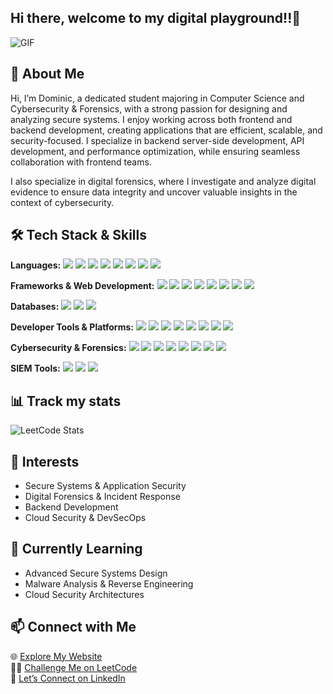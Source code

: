## Hi there, welcome to my digital playground!!👋

![GIF](https://media4.giphy.com/media/v1.Y2lkPTc5MGI3NjExZm9oM3cwbmZzYzQ0MzJhZmx1dWZiZjZ4ZnQ2OGVpbTF2Mmw3dzViaSZlcD12MV9pbnRlcm5hbF9naWZfYnlfaWQmY3Q9Zw/ax7dUccHvnBhOkbyrf/giphy.gif)

## 🚀 About Me

Hi, I’m Dominic, a dedicated student majoring in Computer Science and Cybersecurity & Forensics, with a strong passion for designing and analyzing secure systems. I enjoy working across both frontend and backend development, creating applications that are efficient, scalable, and security-focused. I specialize in backend server-side development, API development, and performance optimization, while ensuring seamless collaboration with frontend teams.

I also specialize in digital forensics, where I investigate and analyze digital evidence to ensure data integrity and uncover valuable insights in the context of cybersecurity.

## 🛠️ Tech Stack & Skills

<p>
  <b>Languages:</b>
  <img src="https://img.shields.io/badge/Python-3776AB?style=flat&logo=python&logoColor=white"/>
  <img src="https://img.shields.io/badge/C-00599C?style=flat&logo=c&logoColor=white"/>
  <img src="https://img.shields.io/badge/C++-00599C?style=flat&logo=cplusplus&logoColor=white"/>
  <img src="https://img.shields.io/badge/Java-007396?style=flat&logo=java&logoColor=white"/>
  <img src="https://img.shields.io/badge/JavaScript-F7DF1E?style=flat&logo=javascript&logoColor=black"/>
  <img src="https://img.shields.io/badge/TypeScript-3178C6?style=flat&logo=typescript&logoColor=white"/>
  <img src="https://img.shields.io/badge/Go-00ADD8?style=flat&logo=go&logoColor=white"/>
  <img src="https://img.shields.io/badge/Bash-4EAA25?style=flat&logo=gnubash&logoColor=white"/>
</p>
<p>
  <b>Frameworks & Web Development:</b>
  <img src="https://img.shields.io/badge/React-20232A?style=flat&logo=react&logoColor=61DAFB"/>
  <img src="https://img.shields.io/badge/Node.js-339933?style=flat&logo=node.js&logoColor=white"/>
  <img src="https://img.shields.io/badge/Spring_Boot-6DB33F?style=flat&logo=springboot&logoColor=white"/>
  <img src="https://img.shields.io/badge/REST_API-009688?style=flat&logo=fastapi&logoColor=white"/>
  <img src="https://img.shields.io/badge/Tailwind_CSS-38B2AC?style=flat&logo=tailwind-css&logoColor=white"/>
  <img src="https://img.shields.io/badge/HTML5-E34F26?style=flat&logo=html5&logoColor=white"/>
  <img src="https://img.shields.io/badge/CSS3-1572B6?style=flat&logo=css3&logoColor=white"/>
  <img src="https://img.shields.io/badge/JSON-000000?style=flat&logo=json&logoColor=white"/>
</p>
<p>
  <b>Databases:</b>
  <img src="https://img.shields.io/badge/MySQL-4479A1?style=flat&logo=mysql&logoColor=white"/>
  <img src="https://img.shields.io/badge/PostgreSQL-336791?style=flat&logo=postgresql&logoColor=white"/>
  <img src="https://img.shields.io/badge/MongoDB-47A248?style=flat&logo=mongodb&logoColor=white"/>
</p>
<p>
  <b>Developer Tools & Platforms:</b>
  <img src="https://img.shields.io/badge/Git-F05032?style=flat&logo=git&logoColor=white"/>
  <img src="https://img.shields.io/badge/GitHub-181717?style=flat&logo=github&logoColor=white"/>
  <img src="https://img.shields.io/badge/Linux-FCC624?style=flat&logo=linux&logoColor=black"/>
  <img src="https://img.shields.io/badge/Docker-2496ED?style=flat&logo=docker&logoColor=white"/>
  <img src="https://img.shields.io/badge/Kubernetes-326CE5?style=flat&logo=kubernetes&logoColor=white"/>
  <img src="https://img.shields.io/badge/AWS-232F3E?style=flat&logo=amazon-aws&logoColor=white"/>
  <img src="https://img.shields.io/badge/Postman-FF6C37?style=flat&logo=postman&logoColor=white"/>
  <img src="https://img.shields.io/badge/IntelliJ_IDEA-000000?style=flat&logo=intellij-idea&logoColor=white"/>
</p>
<p>
  <b>Cybersecurity & Forensics:</b>
  <img src="https://img.shields.io/badge/Wireshark-1679A7?style=flat&logo=wireshark&logoColor=white"/>
  <img src="https://img.shields.io/badge/Burp_Suite-FF6633?style=flat&logo=burp-suite&logoColor=white"/>
  <img src="https://img.shields.io/badge/Nessus-009639?style=flat&logo=tenable&logoColor=white"/>
  <img src="https://img.shields.io/badge/Metasploit-1679A7?style=flat&logo=metasploit&logoColor=white"/>
  <img src="https://img.shields.io/badge/Kali_Linux-557C94?style=flat&logo=kali-linux&logoColor=white"/>
  <img src="https://img.shields.io/badge/Magnet_AXIOM-000000?style=flat"/>
  <img src="https://img.shields.io/badge/Autopsy-000000?style=flat"/>
  <img src="https://img.shields.io/badge/Cellebrite-FF8000?style=flat"/>
</p>
<p>
  <b>SIEM Tools:</b>
  <img src="https://img.shields.io/badge/Splunk-000000?style=flat&logo=splunk&logoColor=white"/>
  <img src="https://img.shields.io/badge/Azure_Sentinel-0078D4?style=flat&logo=microsoft-azure&logoColor=white"/>
  <img src="https://img.shields.io/badge/Wazuh-00599C?style=flat"/>
</p>


## 📊 Track my stats

![LeetCode Stats](https://leetcard.jacoblin.cool/Dominic-Acosta?theme=dark&font=Roboto&ext=contest)

## 📌 Interests

- Secure Systems & Application Security  
- Digital Forensics & Incident Response  
- Backend Development  
- Cloud Security & DevSecOps  

## 🌱 Currently Learning

- Advanced Secure Systems Design  
- Malware Analysis & Reverse Engineering  
- Cloud Security Architectures

## 📫 Connect with Me  

🌐 [Explore My Website](https://main.d1u3hnp64jn1r.amplifyapp.com)  
👨‍💻 [Challenge Me on LeetCode](https://leetcode.com/Dominic-Acosta)  
💼 [Let’s Connect on LinkedIn](https://www.linkedin.com/in/dominic-acosta-46096528b/)  

